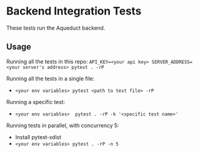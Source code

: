 # Backend Integration Tests

These tests run the Aqueduct backend.

## Usage

Running all the tests in this repo:
`API_KEY=<your api key> SERVER_ADDRESS=<your server's address> pytest . -rP`

Running all the tests in a single file:
- `<your env variables> pytest <path to test file> -rP`

Running a specific test:
- `<your env variables>  pytest . -rP -k '<specific test name>'`

Running tests in parallel, with concurrency 5:
- Install pytest-xdist
- `<your env variables> pytest . -rP -n 5`
